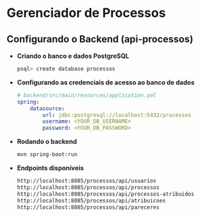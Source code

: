 # Gerenciador de Processos

## Configurando o Backend (api-processos)

+ **Criando o banco e dados PostgreSQL**

	```bash
	psql> create database processos
	```

+ **Configurando as credenciais de acesso ao banco de dados**

	```yml
	# backend/src/main/resources/application.yml
	spring:
	    datasource:
	        url: jdbc:postgresql://localhost:5432/processos
	        username: <YOUR_DB_USERNAME>
	        password: <YOUR_DB_PASSWORD>
	```

+ **Rodando o backend**

	```bash
	mvn spring-boot:run
	```

+ **Endpoints disponíveis**

	```bash
	http://localhost:8085/processos/api/usuarios
	http://localhost:8085/processos/api/processos
	http://localhost:8085/processos/api/processos-atribuidos
	http://localhost:8085/processos/api/atribuicoes
	http://localhost:8085/processos/api/pareceres
	```
